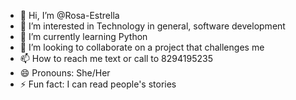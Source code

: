 - 👋 Hi, I’m @Rosa-Estrella
- 👀 I’m interested in Technology in general, software development 
- 🌱 I’m currently learning Python
- 💞️ I’m looking to collaborate on a project that challenges me
- 📫 How to reach me text or call to 8294195235
- 😄 Pronouns: She/Her
- ⚡ Fun fact: I can read people's stories

<!---
Rosa-Estrella/Rosa-Estrella is a ✨ special ✨ repository because its `README.md` (this file) appears on your GitHub profile.
You can click the Preview link to take a look at your changes.
--->
